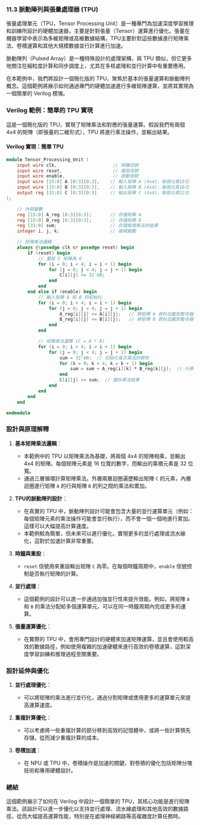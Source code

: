 ### **11.3 脈動陣列與張量處理器 (TPU)**

張量處理單元（TPU，Tensor Processing Unit）是一種專門為加速深度學習推理和訓練所設計的硬體加速器，主要是針對張量（Tensor）運算進行優化。張量在機器學習中表示為多維矩陣或高維數據結構，TPU主要針對這些數據進行矩陣乘法、卷積運算和其他大規模數據並行計算進行加速。

脈動陣列（Pulsed Array）是一種特殊設計的處理架構，與 TPU 類似，但它更多地關注在細粒度計算和同步調度上，尤其在多核處理和並行計算中有重要應用。

在本範例中，我們將設計一個簡化版的 TPU，聚焦於基本的張量運算和脈動陣列概念。這個範例將展示如何通過專門的硬體加速進行多維矩陣運算，並將其實現為一個簡單的 Verilog 模塊。

### **Verilog 範例：簡單的 TPU 實現**

這是一個簡化版的 TPU，實現了矩陣乘法和對應的張量運算。假設我們有兩個 4x4 的矩陣（即張量的二維形式），TPU 將進行乘法操作，並輸出結果。

#### **Verilog 實現：簡單 TPU**

```verilog
module Tensor_Processing_Unit (
    input wire clk,                     // 時鐘信號
    input wire reset,                   // 重設信號
    input wire enable,                  // 啟動信號
    input wire [15:0] A [0:3][0:3],    // 輸入矩陣 A (4x4)，每個元素16位
    input wire [15:0] B [0:3][0:3],    // 輸入矩陣 B (4x4)，每個元素16位
    output reg [31:0] C [0:3][0:3]     // 輸出矩陣 C (4x4)，每個元素32位
);

    // 內部變數
    reg [15:0] A_reg [0:3][0:3];       // 存儲矩陣 A
    reg [15:0] B_reg [0:3][0:3];       // 存儲矩陣 B
    reg [31:0] sum;                    // 存儲每個乘法的結果
    integer i, j, k;                   // 循環變數

    // 矩陣乘法邏輯
    always @(posedge clk or posedge reset) begin
        if (reset) begin
            // 重設 C 矩陣為 0
            for (i = 0; i < 4; i = i + 1) begin
                for (j = 0; j < 4; j = j + 1) begin
                    C[i][j] <= 32'b0;
                end
            end
        end else if (enable) begin
            // 輸入矩陣 A 和 B 的初始化
            for (i = 0; i < 4; i = i + 1) begin
                for (j = 0; j < 4; j = j + 1) begin
                    A_reg[i][j] <= A[i][j];   // 將矩陣 A 資料加載到暫存器
                    B_reg[i][j] <= B[i][j];   // 將矩陣 B 資料加載到暫存器
                end
            end

            // 矩陣乘法運算 (C = A * B)
            for (i = 0; i < 4; i = i + 1) begin
                for (j = 0; j < 4; j = j + 1) begin
                    sum = 32'b0;  // 初始化每次乘法的總和
                    for (k = 0; k < 4; k = k + 1) begin
                        sum = sum + A_reg[i][k] * B_reg[k][j];  // 行乘列運算
                    end
                    C[i][j] <= sum;  // 儲存乘法結果
                end
            end
        end
    end

endmodule
```

### **設計與原理解釋**

1. **基本矩陣乘法邏輯**：
   - 本範例中的 TPU 以矩陣乘法為基礎，將兩個 4x4 的矩陣相乘，並輸出 4x4 的矩陣。每個矩陣元素是 16 位寬的數字，而輸出的乘積元素是 32 位寬。
   - 通過三層循環計算矩陣乘法。外層兩層迴圈遍歷輸出矩陣 `C` 的元素，內層迴圈進行矩陣 `A` 的行與矩陣 `B` 的列之間的乘法和累加。

2. **TPU的脈動陣列設計**：
   - 在真實的 TPU 中，脈動陣列設計可能會包含大量的並行運算單元（例如：每個矩陣元素的乘法操作可能會並行執行），而不會一個一個地進行累加。這樣可以大幅提高計算速度。
   - 本範例較為簡單，但未來可以進行優化，實現更多的並行處理或流水線化，這對於加速計算非常重要。

3. **時鐘與重設**：
   - `reset` 信號用來重設輸出矩陣 `C` 為零。在每個時鐘周期中，`enable` 信號控制是否執行矩陣的計算。

4. **並行處理**：
   - 這個範例的設計可以進一步通過加強並行性來提升效能。例如，將矩陣 `A` 和 `B` 的乘法分配給多個運算單元，可以在同一時鐘周期內完成更多的運算。

5. **張量運算優化**：
   - 在實際的 TPU 中，會用專門設計的硬體來加速矩陣運算，並且會使用較高效的數據路徑，例如使用複雜的加速硬體來進行高效的卷積運算，這對深度學習訓練和推理過程至關重要。

### **設計延伸與優化**

1. **並行處理優化**：
   - 可以將矩陣的乘法進行並行化，通過分割矩陣或使用更多的運算單元來提高運算速度。

2. **重複計算優化**：
   - 可以考慮將一些重複計算的部分移到高效的記憶體中，或將一些計算預先存儲，從而減少重複計算的成本。

3. **卷積加速**：
   - 在 NPU 或 TPU 中，卷積操作是加速的關鍵，對卷積的優化包括矩陣分塊技術和專用硬體設計。

### **總結**

這個範例展示了如何在 Verilog 中設計一個簡單的 TPU，其核心功能是進行矩陣乘法。該設計可以進一步優化以支持並行處理、流水線處理和其他高效的數據路徑，從而大幅提高運算性能，特別是在處理神經網路等高複雜度計算任務時。